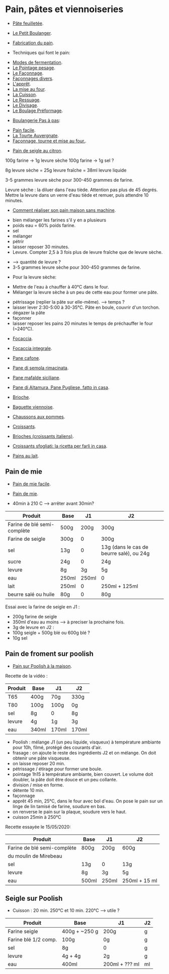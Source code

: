 # Pain, pâtes et viennoiseries

 * [Pâte feuilletée](http://www.marmiton.org/recettes/recette_pate-feuilletee_20642.aspx).

 * [Le Petit Boulanger](http://lepetitboulanger.com/index.htm).
 * [Fabrication du pain](https://fr.wikipedia.org/wiki/Fabrication_du_pain).
 * Techniques qui font le pain:
  + [Modes de fermentation](https://www.youtube.com/watch?v=Whc2JJnAFGU).
  + [Le Pointage pesage](https://www.youtube.com/watch?v=NX6dQzJXVoY).
  + [Le Façonnage](https://www.youtube.com/watch?v=PWjSa6xBwtw).
  + [Façonnages divers](https://www.youtube.com/watch?v=Et-0CkiOfR4).
  + [L'apprêt](https://www.youtube.com/watch?v=Ru562dfRFSg).
  + [La mise au four](https://www.youtube.com/watch?v=4NLKLZVLzQA).
  + [La Cuisson](https://www.youtube.com/watch?v=2q24hiVzPWE).
  + [Le Ressuage](https://www.youtube.com/watch?v=utkHgk5Z0YU).
  + [Le Divisage](https://www.youtube.com/watch?v=Ru2XLjXQfuE).
  + [Le Boulage Préformage](https://www.youtube.com/watch?v=zqsnz6XXqVs).
 * [Boulangerie Pas à pas](https://www.youtube.com/channel/UCyukUh-uOQJE6YqedFTkQlw):
  + [Pain facile](https://www.youtube.com/watch?v=GmgccO5yDOk).
  + [La Tourte Auvergnate](https://www.youtube.com/watch?v=1fHzga2ZL9o).
  + [Façonnage, tourne et mise au four.](https://www.youtube.com/watch?v=WdROz5L2n5Y).
  * [Pain de seigle au citron](https://www.youtube.com/watch?v=QhCXDNDY6w4).

  100g farine -> 1g levure sèche
  100g farine -> 1g sel ?

8g levure sèche = 25g levure fraîche = 38ml levure liquide

3-5 grammes levure sèche pour 300-450 grammes de farine.

Levure sèche : la diluer dans l'eau tiède. Attention pas plus de 45 degrés.
	Mettre la levure dans un verre d'eau tiède et remuer, puis attendre 10 minutes.

 * [Comment réaliser son pain maison sans machine](https://madame.lefigaro.fr/cuisine/conseils-et-etapes-pour-realiser-son-pain-maison-sans-machine-101016-117222).
  + bien mélanger les farines s'il y en a plusieurs
  + poids eau = 60% poids farine.
  + sel
  + mélanger
  + pétrir
  + laisser reposer 30 minutes.
  + Levure. Compter 2,5 à 3 fois plus de levure fraîche que de levure sèche.
   - --> quantité de levure ?
   - 3-5 grammes levure sèche pour 300-450 grammes de farine.
  + Pour la levure sèche:
   - Mettre de l'eau à chauffer à 40°C dans le four.
   - Mélanger la levure sèche à un peu de cette eau pour former une pâte.
  + pétrissage (replier la pâte sur elle-même). --> temps ?
  + laisser lever 2:30-5:00 à 30-35°C. Pâte en boule, couvrir d'un torchon. 
  + dégazer la pâte
  + façonner
  + laisser reposer les pains 20 minutes le temps de préchauffer le four (~240°C).

 * [Focaccia](https://ricette.giallozafferano.it/Focaccia.html).
 * [Focaccia integrale](https://ricette.giallozafferano.it/Focaccia-integrale.html).

 * [Pane cafone](http://ricette.giallozafferano.it/Pane-cafone.html).
 * [Pane di semola rimacinata](http://www.misya.info/ricetta/pane-di-semola-rimacinata.htm).
 * [Pane mafalde siciliane](http://ricette.giallozafferano.it/Mafalde-siciliane.html).
 * [Pane di Altamura, Pane Pugliese, fatto in casa](https://www.chefstefanobarbato.com/ita/ricette/pane-di-altamura-pane-pugliese-fatto-in-casa/).

 * [Brioche](https://www.marmiton.org/recettes/recette_brioche-de-micheline-26eme-rencontre_40232.aspx).
 * [Baguette viennoise](http://www.marmiton.org/recettes/recette_baguette-viennoise_30706.aspx).

 * [Chaussons aux pommes](http://www.marmiton.org/recettes/recette_chausson-aux-pommes-maison_16812.aspx).
 * [Croissants](https://www.meilleurduchef.com/fr/recette/croissant-facile.html).
 * [Brioches (croissants italiens)](https://ricette.giallozafferano.it/Brioches.html).
 * [Croissants sfogliati: la ricetta per farli in casa](https://video.cookist.it/video/an/Xnna_-SwH3PFLOiT).
 * [Pains au lait](http://www.marmiton.org/recettes/recette_petits-pain-au-lait-maison_220199.aspx).

## Pain de mie

 * [Pain de mie facile](https://www.youtube.com/watch?v=53ZWarr0Yyg).
 * [Pain de mie](https://cuisine.journaldesfemmes.fr/recette/309493-pain-de-mie).

 * 40min à 210 C --> arrêter avant 30min?

Produit                     | Base  | J1    | J2
--------------------------- | ----- | ----- | ----
Farine de blé semi-complète | 500g  | 200g  | 300g
Farine de seigle            | 300g  | 0     | 300g
sel                         | 13g   | 0     | 13g (dans le cas de beurre salé), ou 24g
sucre                       | 24g   | 0     | 24g
levure                      | 8g    | 3g    | 5g
eau                         | 250ml | 250ml | 0
lait                        | 250ml | 0     | 250ml + 125ml
beurre salé ou huile        | 80g   | 0     | 80g

Essai avec la farine de seigle en J1 :
 * 200g farine de seigle
 * 350ml d'eau au moins --> à preciser la prochaine fois.
 * 3g de levure
en J2 :
 * 100g seigle + 500g blé ou 600g blé ?
 * 10g sel

## Pain de froment sur poolish

 * [Pain sur Poolish à la maison](https://www.youtube.com/watch?v=Me7tGobX-Gw).

Recette de la vidéo :

Produit   | Base  | J1    | J2
--------- | ----- | ----- | ----
T65       | 400g  | 70g   | 330g
T80       | 100g  | 100g  | 0g
sel       | 8g    | 0     | 8g
levure    | 4g    | 1g    | 3g
eau       | 340ml | 170ml | 170ml

 * Poolish : mélange J1 (un peu liquide, visqueux) à température ambiante pour 10h, filmé, protégé des courants d'air.
 * frasage : on ajoute le reste des ingrédients J2 et on mélange. On doit obtenir une pâte visqueuse.
 * on laisse reposer 20 min.
 * pétrissage / étirage pour former une boule.
 * pointage 1h15 à température ambiante, bien couvert. Le volume doit doubler, la pâte doit être douce et un peu collante.
 * division / mise en forme.
 * détente 10 min.
 * façonnage
 * apprêt 45 min, 25°C, dans le four avec bol d'eau. On pose le pain sur un linge de lin tamisé de farine, soudure en bas.
 * on renverse le pain sur la plaque, soudure vers le haut.
 * cuisson 25min à 250°C

Recette essayée le 15/05/2020:

Produit                     | Base  | J1    | J2
--------------------------- | ----- | ----- | ----
Farine de blé semi-complète | 800g  | 200g  | 600g
du moulin de Mirebeau       |       |       |     
sel                         | 13g   | 0     | 13g
levure                      | 8g    | 3g    | 5g
eau                         | 500ml | 250ml | 250ml + 15 ml

## Seigle sur Poolish

  * Cuisson : 20 min. 250°C et 10 min. 220°C --> utile ?

Produit              | Base           | J1             | J2
-------------------- | -------------- | -------------- | ----
Farine seigle        | 400g + ~250 g  | 200g           |    g
Farine blé 1/2 comp. | 100g           |   0g           |    g
sel                  |   8g           |   0            |    g
levure               |   4g + 4g      |   2g           |    g
eau                  | 400ml          | 200ml + ??? ml |    ml


